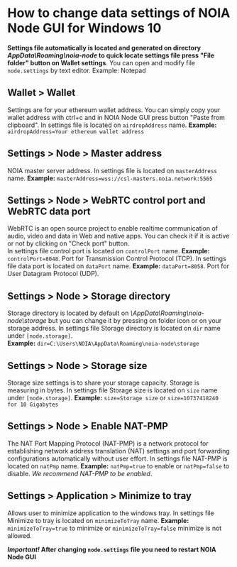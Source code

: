 # How to change data settings of NOIA Node GUI for Windows 10

**Settings file automatically is located and generated on directory _AppData\Roaming\noia-node_ to quick locate settings file press "File folder" button on Wallet settings**. You can open and modify file `node.settings` by text editor. Example: Notepad

## Wallet > Wallet

Settings are for your ethereum wallet address. You can simply copy your wallet address with ctrl+c and in NOIA Node GUI press button "Paste from clipboard".
In settings file is located on `airdropAddress` name. **Example:** `airdropAddress=Your ethereum wallet address`

## Settings > Node > Master address

NOIA master server address.
In settings file is located on `masterAddress` name. **Example:** `masterAddress=wss://csl-masters.noia.network:5565`

## Settings > Node > WebRTC control port and WebRTC data port

WebRTC is an open source project to enable realtime communication of audio, video and data in Web and native apps. You can check it if it is active or not by clicking on "Check port" button.<br/>
In settings file control port is located on `controlPort` name. **Example:** `controlPort=8048`. Port for Transmission Control Protocol (TCP).
In settings file data port is located on `dataPort` name. **Example:** `dataPort=8058`. Port for User Datagram Protocol (UDP).

## Settings > Node > Storage directory

Storage directory is located by default on _\AppData\Roaming\noia-node\storage_ but you can change it by pressing on folder icon or on your storage address.
In settings file Storage directory is located on `dir` name under `[node.storage]`.<br/>**Example:** `dir=C:\Users\NOIA\AppData\Roaming\noia-node\storage`

## Settings > Node > Storage size

Storage size settings is to share your storage capacity. Storage is measuring in bytes.
In settings file Storage size is located on `size` name under `[node.storage]`. **Example:** `size=Storage size` or `size=10737418240 for 10 Gigabytes`

## Settings > Node > Enable NAT-PMP

The NAT Port Mapping Protocol (NAT-PMP) is a network protocol for establishing network address translation (NAT) settings and port forwarding configurations automatically without user effort.
In settings file NAT-PMP is located on `natPmp` name. **Example:** `natPmp=true` to enable or `natPmp=false` to disable. _We recommend NAT-PMP to be enabled_.

## Settings > Application > Minimize to tray

Allows user to minimize application to the windows tray.
In settings file Minimize to tray is located on `minimizeToTray` name. **Example:** `minimizeToTray=true` to minimize or `minimizeToTray=false` minimize is not allowed.

**_Important!_ After changing `node.settings` file you need to restart NOIA Node GUI**
